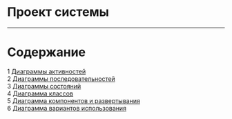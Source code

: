 # Проект системы
---

# Содержание
1 [Диаграммы активностей](Activity/Readme.md)  
2 [Диаграммы последовательностей](Sequence/README.MD)  
3 [Диаграммы состояний](State/README.md)  
4 [Диаграмма классов](Class/README.md)  
5 [Диаграмма компонентов и развертывания](Component&Deployment/README.md)     
6 [Диаграмма вариантов использования](UseCase/README.md)  

